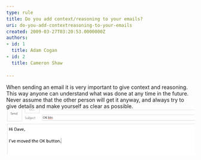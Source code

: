 ```yaml
---
type: rule
title: Do you add context/reasoning to your emails?
uri: do-you-add-contextreasoning-to-your-emails
created: 2009-03-27T03:20:53.0000000Z
authors:
- id: 1
  title: Adam Cogan
- id: 2
  title: Cameron Shaw

---
```


When sending an email it is very important to give context and reasoning. This way anyone can understand what was done at any time in the future. Never assume that the other person will get it anyway, and always try to give details and make yourself as clear as possible. 
 ![ Bad Example - There is no context or reasoning![Good - there is context and reasoning](GoodContextReasoning.jpg)](BadContextReasoning.GIF)
